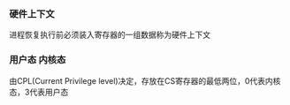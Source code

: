 ### 硬件上下文
进程恢复执行前必须装入寄存器的一组数据称为硬件上下文
### 用户态 内核态
由CPL(Current Privilege level)决定，存放在CS寄存器的最低两位，0代表内核态，3代表用户态
